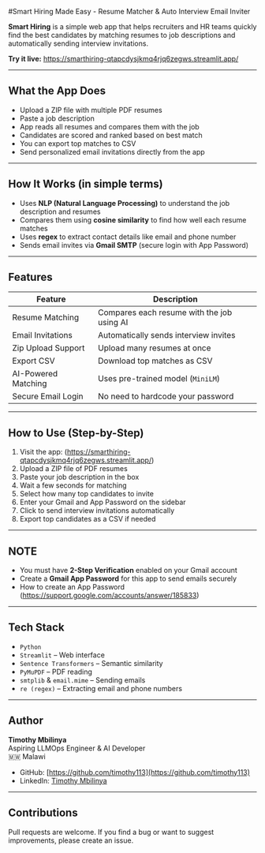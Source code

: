 #Smart Hiring Made Easy - Resume Matcher & Auto Interview Email Inviter

**Smart Hiring** is a simple web app that helps recruiters and HR teams quickly find the best candidates by matching resumes to job descriptions and automatically sending interview invitations.


 **Try it live:** https://smarthiring-qtapcdysjkmq4rjq6zegws.streamlit.app/

---

## What the App Does

- Upload a ZIP file with multiple PDF resumes  
- Paste a job description  
- App reads all resumes and compares them with the job  
- Candidates are scored and ranked based on best match  
- You can export top matches to CSV  
- Send personalized email invitations directly from the app  

---

## How It Works (in simple terms)

- Uses **NLP (Natural Language Processing)** to understand the job description and resumes  
- Compares them using **cosine similarity** to find how well each resume matches  
- Uses **regex** to extract contact details like email and phone number  
- Sends email invites via **Gmail SMTP** (secure login with App Password)  

---

## Features

| Feature               | Description                                    |
|-----------------------|------------------------------------------------|
| Resume Matching       | Compares each resume with the job using AI     |
| Email Invitations     | Automatically sends interview invites          |
| Zip Upload Support    | Upload many resumes at once                    |
| Export CSV            | Download top matches as CSV                    |
| AI-Powered Matching   | Uses pre-trained model (`MiniLM`)              |
| Secure Email Login    | No need to hardcode your password              |

---

## How to Use (Step-by-Step)

1. Visit the app: (https://smarthiring-qtapcdysjkmq4rjq6zegws.streamlit.app/)
2. Upload a ZIP file of PDF resumes  
3. Paste your job description in the box  
4. Wait a few seconds for matching  
5. Select how many top candidates to invite  
6. Enter your Gmail and App Password on the sidebar  
7. Click to send interview invitations automatically  
8. Export top candidates as a CSV if needed  

---

## NOTE

- You must have **2-Step Verification** enabled on your Gmail account  
- Create a **Gmail App Password** for this app to send emails securely  
- How to create an App Password (https://support.google.com/accounts/answer/185833)

---

## Tech Stack

- `Python`
- `Streamlit` – Web interface
- `Sentence Transformers` – Semantic similarity
- `PyMuPDF` – PDF reading
- `smtplib` & `email.mime` – Sending emails
- `re (regex)` – Extracting email and phone numbers

---

## Author

**Timothy Mbilinya**  
Aspiring LLMOps Engineer & AI Developer  
🇲🇼 Malawi  
- GitHub: [https://github.com/timothy113](https://github.com/timothy113)  
- LinkedIn: [Timothy Mbilinya](https://www.linkedin.com/in/timothy-mbilinya)

---

## Contributions

Pull requests are welcome. If you find a bug or want to suggest improvements, please create an issue.
